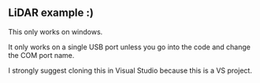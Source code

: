## LiDAR example :)

This only works on windows.

It only works on a single USB port unless you go into the code and change the COM port name.

I strongly suggest cloning this in Visual Studio because this is a VS project.
